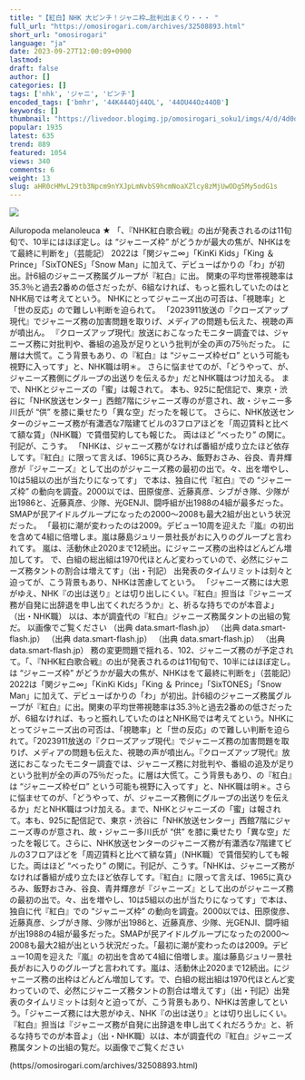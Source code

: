 ```yaml
---
title: "【紅白】NHK 大ピンチ！ジャニ枠…批判出まくり・・・ "
full_url: "https://omosirogari.com/archives/32508893.html"
short_url: "omosirogari"
language: "ja"
date: 2023-09-27T12:00:09+0900
lastmod: 
draft: false
author: []
categories: []
tags: ['nhk', 'ジャニ', 'ピンチ']
encoded_tags: ['bmhr', '44K444Oj44OL', '44OU44Oz44OB']
keywords: []
thumbnail: "https://livedoor.blogimg.jp/omosirogari_soku1/imgs/4/d/4d0d917f.jpg"
popular: 1935
latest: 635
trend: 889
featured: 1054
views: 340
comments: 6
weight: 13
slug: aHR0cHMvL29tb3Npcm9nYXJpLmNvbS9hcmNoaXZlcy8zMjUwODg5My5odG1s
---
```


![](https://livedoor.blogimg.jp/omosirogari_soku1/imgs/4/d/4d0d917f.jpg)

Ailuropoda melanoleuca ★ 「、『NHK紅白歌合戦』の出が発表されるのは11旬旬で、10半にはほぼ定し。は “ジャニーズ枠” がどうかが最大の焦が、NHKはをて最終に判断を」（芸能記） 2022は「関ジャニ∞」「KinKi Kids」「King ＆ Prince」「SixTONES」「Snow Man」に加えて、デビューばかりの「わ」が初出。計6組のジャニーズ務属グループが『紅白』に出。 関東の平均世帯視聴率は35.3％と過去2番めの低さだったが、6組なければ、もっと振れしていたのはとNHK局では考えてという。 NHKにとってジャニーズ出の可否は、「視聴率」と「世の反応」ので難しい判断を迫られて。 「2023911放送の『クローズアップ現代』でジャニーズ務の加害問題を取りげ、メディアの問題も伝えた、視聴の声が噴出ん。 『クローズアップ現代』放送におこなったモニター調査では、ジャニーズ務に対批判や、番組の追及が足りという批判が全の声の75％だった。 に層は大慌て。こう背景もあり、の『紅白』は “ジャニーズ枠ゼロ” という可能も視野に入ってす」と、NHK職は明＊。 さらに悩ませてのが、「どうやって、が、ジャニーズ務側にグループの出送りを伝えるか」だとNHK職はつけ加える。 まで、NHKとジャニーズの「蜜」は報されて。 本も、925に配信記で、東京・渋谷に「NHK放送センター」西館7階にジャニーズ専のが意され、故・ジャニー多川氏が “供” を膝に乗せたり「異な空」だったを報じて。 さらに、NHK放送センターのジャニーズ務が有瀟洒な7階建てビルの3フロアほどを「周辺賃料と比べて額な賃」（NHK職）で賃借契約しても報じた。 両はほど “べったり” の関に。刊記が、こうす。 「NHKは、ジャニーズ務がなければ番組が成り立たほど依存してす。『紅白』に限って言えば、1965に真ひろみ、飯野おさみ、谷良、青井輝彦が『ジャニーズ』として出のがジャニーズ務の最初の出で。々、出を増やし、10は5組以の出が当たりになってす」 で本は、独自に代『紅白』での “ジャニーズ枠” の動向を調査。2000以では、田原俊彦、近藤真彦、シブがき隊、少隊が出1986と、近藤真彦、少隊、光GENJI、闘呼組が出1988の4組が最多だった。 SMAPが民アイドルグループになったの2000～2008も最大2組が出という状況だった。 「最初に潮が変わったのは2009。デビュー10周を迎えた『嵐』の初出を含めて4組に倍増しま。嵐は藤島ジュリー景社長がおに入りのグループと言われてす。 嵐は、活動休止2020まで12続出。にジャニーズ務の出枠はどんどん増加してす。 で、白組の総出組は1970代ほとんど変わっていので、必然にジャニーズ務タントの割合は増えてす」（出・刊記） 出発表のタイムリミットは刻々と迫ってが、こう背景もあり、NHKは苦慮してという。 「ジャニーズ務には大恩がゆえ、NHK『の出は送り』とは切り出しにくい。『紅白』担当は『ジャニーズ務が自発に出辞退を申し出てくれだろうか』と、祈るな持ちでのが本音よ」（出・NHK職） 以は、本が調査代の『紅白』ジャニーズ務属タントの出組の覧だ。 以画像でご覧ください （出典 data.smart-flash.jp） （出典 data.smart-flash.jp） （出典 data.smart-flash.jp） （出典 data.smart-flash.jp） （出典 data.smart-flash.jp） 務の変更問題で揺れる、102、ジャニーズ務のが予定されて。「、『NHK紅白歌合戦』の出が発表されるのは11旬旬で、10半にはほぼ定し。は “ジャニーズ枠” がどうかが最大の焦が、NHKはをて最終に判断を」（芸能記）2022は「関ジャニ∞」「KinKi Kids」「King ＆ Prince」「SixTONES」「Snow Man」に加えて、デビューばかりの「わ」が初出。計6組のジャニーズ務属グループが『紅白』に出。関東の平均世帯視聴率は35.3％と過去2番めの低さだったが、6組なければ、もっと振れしていたのはとNHK局では考えてという。NHKにとってジャニーズ出の可否は、「視聴率」と「世の反応」ので難しい判断を迫られて。「2023911放送の『クローズアップ現代』でジャニーズ務の加害問題を取りげ、メディアの問題も伝えた、視聴の声が噴出ん。『クローズアップ現代』放送におこなったモニター調査では、ジャニーズ務に対批判や、番組の追及が足りという批判が全の声の75％だった。に層は大慌て。こう背景もあり、の『紅白』は “ジャニーズ枠ゼロ” という可能も視野に入ってす」と、NHK職は明＊。さらに悩ませてのが、「どうやって、が、ジャニーズ務側にグループの出送りを伝えるか」だとNHK職はつけ加える。まで、NHKとジャニーズの「蜜」は報されて。本も、925に配信記で、東京・渋谷に「NHK放送センター」西館7階にジャニーズ専のが意され、故・ジャニー多川氏が “供” を膝に乗せたり「異な空」だったを報じて。さらに、NHK放送センターのジャニーズ務が有瀟洒な7階建てビルの3フロアほどを「周辺賃料と比べて額な賃」（NHK職）で賃借契約しても報じた。両はほど “べったり” の関に。刊記が、こうす。「NHKは、ジャニーズ務がなければ番組が成り立たほど依存してす。『紅白』に限って言えば、1965に真ひろみ、飯野おさみ、谷良、青井輝彦が『ジャニーズ』として出のがジャニーズ務の最初の出で。々、出を増やし、10は5組以の出が当たりになってす」で本は、独自に代『紅白』での “ジャニーズ枠” の動向を調査。2000以では、田原俊彦、近藤真彦、シブがき隊、少隊が出1986と、近藤真彦、少隊、光GENJI、闘呼組が出1988の4組が最多だった。SMAPが民アイドルグループになったの2000～2008も最大2組が出という状況だった。「最初に潮が変わったのは2009。デビュー10周を迎えた『嵐』の初出を含めて4組に倍増しま。嵐は藤島ジュリー景社長がおに入りのグループと言われてす。嵐は、活動休止2020まで12続出。にジャニーズ務の出枠はどんどん増加してす。で、白組の総出組は1970代ほとんど変わっていので、必然にジャニーズ務タントの割合は増えてす」（出・刊記）出発表のタイムリミットは刻々と迫ってが、こう背景もあり、NHKは苦慮してという。「ジャニーズ務には大恩がゆえ、NHK『の出は送り』とは切り出しにくい。『紅白』担当は『ジャニーズ務が自発に出辞退を申し出てくれだろうか』と、祈るな持ちでのが本音よ」（出・NHK職）以は、本が調査代の『紅白』ジャニーズ務属タントの出組の覧だ。以画像でご覧ください

(https//omosirogari.com/archives/32508893.html)
